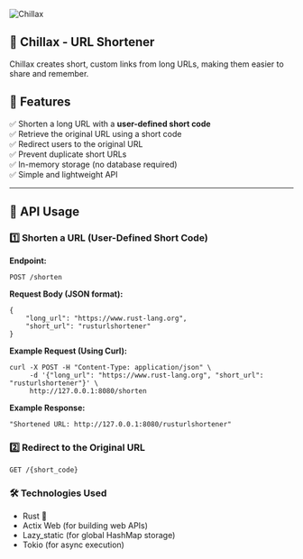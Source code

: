 ![Chillax](https://icbotbz40ngrmv6r.public.blob.vercel-storage.com/chillax-frontend.png)

## 🚀 Chillax - URL Shortener

Chillax creates short, custom links from long URLs, making them easier to share and remember.

## 🌟 Features

✅ Shorten a long URL with a **user-defined short code**  
✅ Retrieve the original URL using a short code  
✅ Redirect users to the original URL  
✅ Prevent duplicate short URLs  
✅ In-memory storage (no database required)  
✅ Simple and lightweight API  

---

## 🔗 API Usage

### **1️⃣ Shorten a URL (User-Defined Short Code)**
**Endpoint:**  
```http
POST /shorten
```

**Request Body (JSON format):**
```
{
    "long_url": "https://www.rust-lang.org",
    "short_url": "rusturlshortener"
}
```

**Example Request (Using Curl):**
```
curl -X POST -H "Content-Type: application/json" \
     -d '{"long_url": "https://www.rust-lang.org", "short_url": "rusturlshortener"}' \
     http://127.0.0.1:8080/shorten
```

**Example Response:**
```
"Shortened URL: http://127.0.0.1:8080/rusturlshortener"
```

### 2️⃣ Redirect to the Original URL
```
GET /{short_code}
```

### 🛠 Technologies Used
* Rust 🦀
* Actix Web (for building web APIs)
* Lazy_static (for global HashMap storage)
* Tokio (for async execution)

